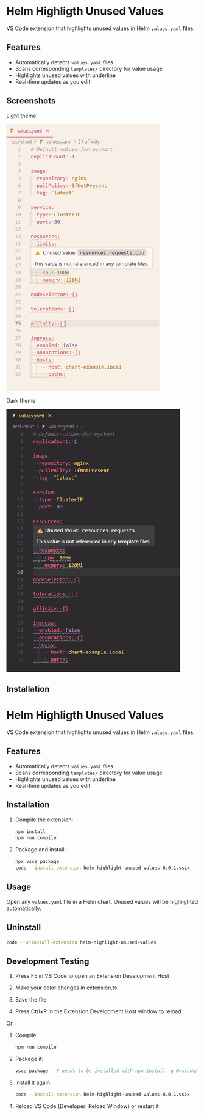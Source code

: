 # Helm Highligth Unused Values
 
VS Code extension that highlights unused values in Helm `values.yaml` files.
 
## Features
 
- Automatically detects `values.yaml` files
- Scans corresponding `templates/` directory for value usage
- Highlights unused values with underline
- Real-time updates as you edit
 
 
## Screenshots
 
Light theme

![Light theme screenshot](docs/images/img-light.png)

Dark theme

![Dark theme screenshot](docs/images/img-dark.png)
 
 
## Installation
 
 
# Helm Highligth Unused Values
 
VS Code extension that highlights unused values in Helm `values.yaml` files.
 
## Features
 
- Automatically detects `values.yaml` files
- Scans corresponding `templates/` directory for value usage
- Highlights unused values with underline
- Real-time updates as you edit
 
## Installation
 
1. Compile the extension:
   ```bash
   npm install
   npm run compile
   ```
 
2. Package and install:
   ```bash
   npx vsce package
   code --install-extension helm-highlight-unused-values-0.0.1.vsix
   ```
 
## Usage
 
Open any `values.yaml` file in a Helm chart. Unused values will be highlighted automatically.
 
## Uninstall
 
   ```bash
   code --uninstall-extension helm-highlight-unused-values
   ```
 
## Development Testing
 
1. Press F5 in VS Code to open an Extension Development Host
 
2. Make your color changes in extension.ts
 
3. Save the file
 
4. Press Ctrl+R in the Extension Development Host window to reload
 
Or
 
1. Compile:
 
   ```bash
   npm run compile
   ```
 
2. Package it:
 
   ```bash
   vsce package   # needs to be installed with npm install -g @vscode/vsce
   ```
 
3. Install it again
 
   ```bash
   code --install-extension helm-highlight-unused-values-0.0.1.vsix
   ```
 
4. Reload VS Code (Developer: Reload Window) or restart it